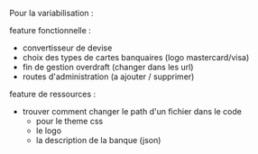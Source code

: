 Pour la variabilisation :

feature fonctionnelle :

- convertisseur de devise
- choix des types de cartes banquaires (logo mastercard/visa)
- fin de gestion overdraft (changer dans les url)
- routes d'administration (a ajouter / supprimer)

feature de ressources :

- trouver comment changer le path d'un fichier dans le code 
  - pour le theme css
  - le logo
  - la description de la banque (json)

